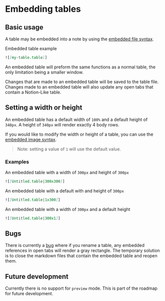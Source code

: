 # Embedding tables

## Basic usage

A table may be embedded into a note by using the [embedded file syntax](https://help.obsidian.md/Linking+notes+and+files/Embedding+files).

Embedded table example

```markdown
![[my-table.table]]
```

An embedded table will preform the same functions as a normal table, the only limitation being a smaller window.

Changes that are made to an embedded table will be saved to the table file. Changes made to an embedded table will also update any open tabs that contain a Notion-Like table.

## Setting a width or height

An embedded table has a default width of `100%` and a default height of `340px`. A height of `340px` will render exactly 4 body rows.

If you would like to modify the width or height of a table, you can use the [embedded image syntax](https://help.obsidian.md/Linking+notes+and+files/Embedding+files#Embed+an+image+in+a+note).

> Note: setting a value of `1` will use the default value.

### Examples

An embedded table with a width of `300px` and height of `300px`

```markdown
![[Untitled.table|300x300]]
```

An embedded table with a default with and height of `300px`

```markdown
![[Untitled.table|1x300]]
```

An embedded table with a width of `300px` and a default height

```markdown
![[Untitled.table|300x1]]
```

## Bugs

There is currently a [bug](https://github.com/trey-wallis/obsidian-notion-like-tables/issues/523) where if you rename a table, any embedded references in open tabs will render a gray rectangle. The temporary solution is to close the markdown files that contain the embedded table and reopen them.

## Future development

Currently there is no support for `preview` mode. This is part of the roadmap for future development.
